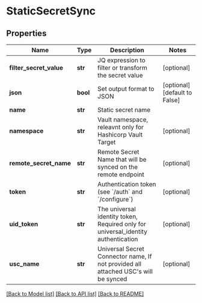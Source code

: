# StaticSecretSync

## Properties
Name | Type | Description | Notes
------------ | ------------- | ------------- | -------------
**filter_secret_value** | **str** | JQ expression to filter or transform the secret value | [optional] 
**json** | **bool** | Set output format to JSON | [optional] [default to False]
**name** | **str** | Static secret name | 
**namespace** | **str** | Vault namespace, releavnt only for Hashicorp Vault Target | [optional] 
**remote_secret_name** | **str** | Remote Secret Name that will be synced on the remote endpoint | [optional] 
**token** | **str** | Authentication token (see &#x60;/auth&#x60; and &#x60;/configure&#x60;) | [optional] 
**uid_token** | **str** | The universal identity token, Required only for universal_identity authentication | [optional] 
**usc_name** | **str** | Universal Secret Connector name, If not provided all attached USC&#39;s will be synced | [optional] 

[[Back to Model list]](../README.md#documentation-for-models) [[Back to API list]](../README.md#documentation-for-api-endpoints) [[Back to README]](../README.md)


